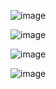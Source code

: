 ![image](https://github.com/FabeYT/Discord-Gen-Bot/assets/87247141/25d98e33-a6d1-4400-8d5f-9d0bbc5fc18e)

![image](https://github.com/FabeYT/Discord-Gen-Bot/assets/87247141/cadf01c6-badd-4341-8e98-1e628108ebf3)

![image](https://github.com/FabeYT/Discord-Gen-Bot/assets/87247141/00d9c16e-971f-4470-9705-2a98142f7536)

![image](https://github.com/FabeYT/Discord-Gen-Bot/assets/87247141/3fc7480f-c38d-4b98-a839-b339fb1229ea)
